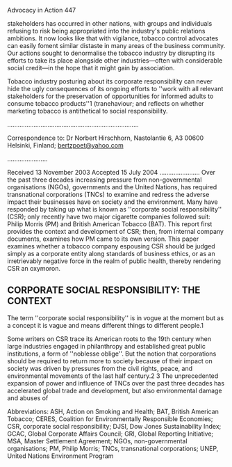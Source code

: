 Advocacy in Action 447

stakeholders has occurred in other nations, with groups and individuals refusing to risk being appropriated into the industry's public relations ambitions. It now looks like that with vigilance, tobacco control advocates can easily foment similar distaste in many areas of the business community. Our actions sought to denormalise the tobacco industry by disrupting its efforts to take its place alongside other industries—often with considerable social credit—in the hope that it might gain by association.

Tobacco industry posturing about its corporate responsibility can never hide the ugly consequences of its ongoing efforts to ''work with all relevant stakeholders for the preservation of opportunities for informed adults to consume tobacco products''1 (tranehaviour; and reflects on whether marketing tobacco is antithetical to social responsibility.

...........................................................................

Correspondence to: Dr Norbert Hirschhorn, Nastolantie 6, A3 00600 Helsinki, Finland; bertzpoet@yahoo.com

.......................

Received 13 November 2003 Accepted 15 July 2004 ....................... Over the past three decades increasing pressure from non-governmental organisations (NGOs), governments and the United Nations, has required transnational corporations (TNCs) to examine and redress the adverse impact their businesses have on society and the environment. Many have responded by taking up what is known as ''corporate social responsibility'' (CSR); only recently have two major cigarette companies followed suit: Philip Morris (PM) and British American Tobacco (BAT). This report first provides the context and development of CSR; then, from internal company documents, examines how PM came to its own version. This paper examines whether a tobacco company espousing CSR should be judged simply as a corporate entity along standards of business ethics, or as an irretrievably negative force in the realm of public health, thereby rendering CSR an oxymoron.

## CORPORATE SOCIAL RESPONSIBILITY: THE CONTEXT

The term ''corporate social responsibility'' is in vogue at the moment but as a concept it is vague and means different things to different people.1

Some writers on CSR trace its American roots to the 19th century when large industries engaged in philanthropy and established great public institutions, a form of ''noblesse oblige''. But the notion that corporations should be required to return more to society because of their impact on society was driven by pressures from the civil rights, peace, and environmental movements of the last half century.2 3 The unprecedented expansion of power and influence of TNCs over the past three decades has accelerated global trade and development, but also environmental damage and abuses of

Abbreviations: ASH, Action on Smoking and Health; BAT, British American Tobacco; CERES, Coalition for Environmentally Responsible Economies; CSR, corporate social responsibility; DJSI, Dow Jones Sustainability Index; GCAC, Global Corporate Affairs Council; GRI, Global Reporting Initiative; MSA, Master Settlement Agreement; NGOs, non-governmental organisations; PM, Philip Morris; TNCs, transnational corporations; UNEP, United Nations Environment Program